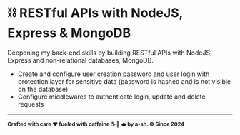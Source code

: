# ⛓️ RESTful APIs with NodeJS, Express & MongoDB

Deepening my back-end skills by building RESTful APIs with NodeJS, Express and non-relational databases, MongoDB.

- Create and configure user creation password and user login with protection layer for sensitive data (password is hashed and is not visible on the database)
- Configure middlewares to authenticate login, update and delete requests

---

<sub>**Crafted with care ❤ fueled with caffeine ☕️ 🍵 🫖 by a-sh. © Since 2024**</sub>